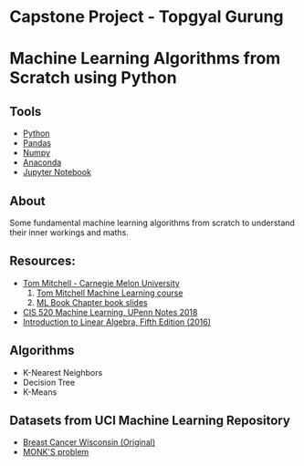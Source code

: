 # Capstone Project - Topgyal Gurung

# Machine Learning Algorithms from Scratch using Python

## Tools

* [Python](https://www.python.org/)
* [Pandas](https://pandas.pydata.org/)
* [Numpy](https://numpy.org/)
* [Anaconda](https://www.anaconda.com/)
* [Jupyter Notebook](https://jupyter.org/)

## About

Some fundamental machine learning algorithms from scratch to understand their inner workings and maths.

## Resources:
* [Tom Mitchell - Carnegie Melon University](http://www.cs.cmu.edu/~tom/)
  1. [Tom Mitchell Machine Learning course](http://www.cs.cmu.edu/~tom/10701_sp11/)
  2. [ML Book Chapter book slides](http://www.cs.cmu.edu/~tom/mlbook-chapter-slides.html)
* [CIS 520 Machine Learning, UPenn Notes 2018](https://alliance.seas.upenn.edu/~cis520/dynamic/2018/wiki/index.php?n=Lectures.Lectures)
* [Introduction to Linear Algebra, Fifth Edition (2016)](http://math.mit.edu/~gs/linearalgebra/)

## Algorithms
- K-Nearest Neighbors
- Decision Tree
- K-Means

## Datasets from UCI Machine Learning Repository
- [Breast Cancer Wisconsin (Original)](https://archive.ics.uci.edu/ml/datasets/breast+cancer+wisconsin+(original))
- [MONK'S problem](https://archive.ics.uci.edu/ml/datasets/MONK's+Problems)


